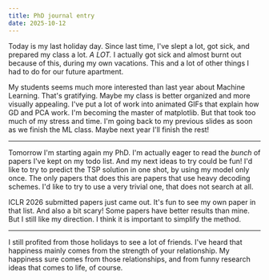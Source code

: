 ```yaml
---
title: PhD journal entry
date: 2025-10-12
---
```


Today is my last holiday day. Since last time, I've slept a lot, got sick, and prepared my class a
lot. _A LOT._ I actually got sick and almost burnt out because of this, during my own vacations. This
and a lot of other things I had to do for our future apartment.

My students seems much more interested than last year about Machine Learning. That's gratifying.
Maybe my class is better organized and more visually appealing. I've put a lot of work into animated
GIFs that explain how GD and PCA work. I'm becoming the master of matplotlib. But that took too much
of my stress and time. I'm going back to my previous slides as soon as we finish the ML class. Maybe
next year I'll finish the rest!

---

Tomorrow I'm starting again my PhD. I'm actually eager to read the _bunch_ of papers I've kept on my
todo list. And my next ideas to try could be fun! I'd like to try to predict the TSP solution in one
shot, by using my model only once. The only papers that does this are papers that use heavy decoding
schemes. I'd like to try to use a very trivial one, that does not search at all.

ICLR 2026 submitted papers just came out. It's fun to see my own paper in that list. And also a bit
scary! Some papers have better results than mine. But I still like my direction. I think it is
important to simplify the method.

---

I still profited from those holidays to see a lot of friends. I've heard that happiness mainly comes
from the strength of your relationship. My happiness sure comes from those relationships, and from
funny research ideas that comes to life, of course.
